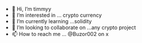 - 👋 Hi, I’m timmyy
- 👀 I’m interested in ... crypto currency
- 🌱 I’m currently learning ...solidity
- 💞️ I’m looking to collaborate on ...any crypto project
- 📫 How to reach me ... @Buzor002 on x

<!---
emmatheo/emmatheo is a ✨ special ✨ repository because its `README.md` (this file) appears on your GitHub profile.
You can click the Preview link to take a look at your changes.
--->
